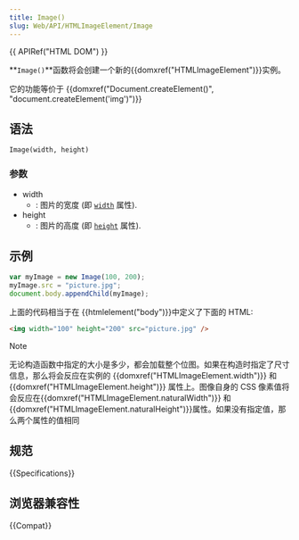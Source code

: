 ```yaml
---
title: Image()
slug: Web/API/HTMLImageElement/Image
---
```


{{ APIRef("HTML DOM") }}

**`Image()`**函数将会创建一个新的{{domxref("HTMLImageElement")}}实例。

它的功能等价于 {{domxref("Document.createElement()", "document.createElement('img')")}}

## 语法

```
Image(width, height)
```

### 参数

- width
  - : 图片的宽度 (即 [`width`](/zh-CN/docs/Web/HTML/Element/img#width) 属性).
- height
  - : 图片的高度 (即 [`height`](/zh-CN/docs/Web/HTML/Element/img#height) 属性).

## 示例

```js
var myImage = new Image(100, 200);
myImage.src = "picture.jpg";
document.body.appendChild(myImage);
```

上面的代码相当于在 {{htmlelement("body")}}中定义了下面的 HTML:

```html
<img width="100" height="200" src="picture.jpg" />
```

> [!NOTE]
> 无论构造函数中指定的大小是多少，都会加载整个位图。如果在构造时指定了尺寸信息，那么将会反应在实例的 {{domxref("HTMLImageElement.width")}} 和 {{domxref("HTMLImageElement.height")}} 属性上。图像自身的 CSS 像素值将会反应在{{domxref("HTMLImageElement.naturalWidth")}} 和 {{domxref("HTMLImageElement.naturalHeight")}}属性。如果没有指定值，那么两个属性的值相同

## 规范

{{Specifications}}

## 浏览器兼容性

{{Compat}}
